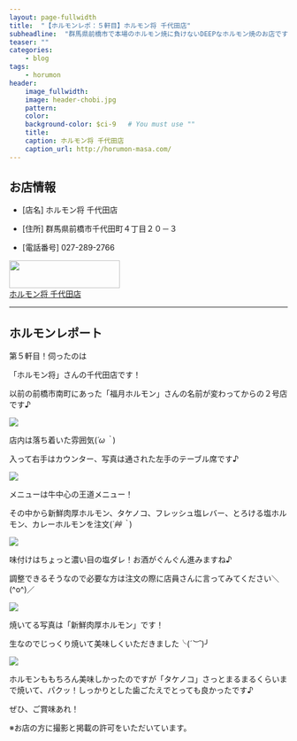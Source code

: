 ```yaml
---
layout: page-fullwidth
title:  "【ホルモンレポ：５軒目】ホルモン将 千代田店"
subheadline:  "群馬県前橋市で本場のホルモン焼に負けないDEEPなホルモン焼のお店です。"
teaser: ""
categories:
    - blog
tags:
    - horumon
header:
    image_fullwidth:
    image: header-chobi.jpg
    pattern:
    color:
    background-color: $ci-9   # You must use ""
    title:
    caption: ホルモン将 千代田店
    caption_url: http://horumon-masa.com/
---
```


## お店情報

* [店名] ホルモン将 千代田店

* [住所] 群馬県前橋市千代田町４丁目２０－３

* [電話番号] 027-289-2766

<div id="affili-box">
    <div class="afi-image">
        <a href="http://horumon-masa.com/" target="_blank">
            <img src="http://horumon-masa.com/masa/wp-content/uploads/2017/11/mType01Branding.jpg" width="200" height="50" style="border: none;">
        </a>
    </div>
    <div id="afi-info">
        <div class="afi-link">
            <a href="http://horumon-masa.com/" target="_blank">ホルモン将 千代田店
            </a>
        </div>
    </div>
</div>

---

## ホルモンレポート

第５軒目！伺ったのは

「ホルモン将」さんの千代田店です！

以前の前橋市南町にあった「福月ホルモン」さんの名前が変わってからの２号店です♪

![](https://lh3.googleusercontent.com/pw/ACtC-3dbq46nax16btZ91cO-G1K0igkF0I3XMiOoEGI_5s7s3sOhkaIOx8fDjI4E0mGRn8iqXNjq0UhA_oMAWkryxykxVoT9dcUKrfBVnuHDGi6MYeDzsjfS2Te2aR_EOVAJhGVKAjqy1CQvQf7Feol96JsO=w643-h428-no?authuser=2)

店内は落ち着いた雰囲気(*´ω｀*)

入って右手はカウンター、写真は通された左手のテーブル席です♪

![](https://lh3.googleusercontent.com/pw/ACtC-3dTKFtlbXP73tpXGMMy-7lRQgdcC-iRS4SxqNI3hqiKy40bYD7iZS3k6JEtcPA9rgBeLjLgT38IUJiD8Egb4Q7hL1_lNgXyQULvYJQ2J9PDnQTHiOr_lg-HuxA9xfMxiGN9oVBa3002v9LmHyAvTg53=w643-h428-no?authuser=2)

メニューは牛中心の王道メニュー！

その中から新鮮肉厚ホルモン、タケノコ、フレッシュ塩レバー、とろける塩ホルモン、カレーホルモンを注文(*´艸｀*)

![](https://lh3.googleusercontent.com/pw/ACtC-3f_nfo17JkVG6V_IfxDP2eeeQQl2_QFgU1lojYrcILqGl4cBlmoRWifPAF5kywntDkYSLghONcd0Ul1qgA5t7IGJUH9WlU-EEPeXM1diqPQDti6YdwOK2ElKlGfydk7coq1vAgmxwr03UkbOzOxWDX8=w643-h428-no?authuser=2)

味付けはちょっと濃い目の塩ダレ！お酒がぐんぐん進みますね♪

調整できるそうなので必要な方は注文の際に店員さんに言ってみてください＼(^o^)／

![](https://lh3.googleusercontent.com/pw/ACtC-3dPQzO-uvp2CiW-_BRWapzOSxpIw0ZW5blW4tusrhq0rMC0HmRHYqJIGDtPTI1jzHrPc8II_5Ls4t5f8LD3hpMYHjfmJ9dwFRG6WWdw48L_7oQFF-5JBkenOPmga3pJr_u_q_g_qZPW43Njn4KSJ9SR=w643-h428-no?authuser=2)

焼いてる写真は「新鮮肉厚ホルモン」です！

生なのでじっくり焼いて美味しくいただきました╰(*´︶`*)╯

![](https://lh3.googleusercontent.com/pw/ACtC-3cuFSppXQkKNCJeD7a--mAMtGCFk3pk8c0BpmB6ve6U_1gW4f2wLlG5IUzre52OOYnXVgHksStIf3G5azFMjo_AaojxoCXBee-1khLaXh5eVa2VJe3rzyvGeABfzz9V7H-rlkz6KHFlnvf2Xs2xSN94=w643-h428-no?authuser=2)

ホルモンももちろん美味しかったのですが「タケノコ」さっとまるまるくらいまで焼いて、パクッ！しっかりとした歯ごたえでとっても良かったです♪

ぜひ、ご賞味あれ！

※お店の方に撮影と掲載の許可をいただいています。
